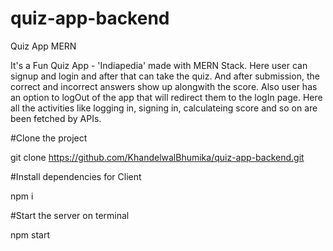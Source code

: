 # quiz-app-backend

Quiz App MERN 

It's a Fun Quiz App - 'Indiapedia' made with MERN Stack. Here user can signup and login and after that can take the quiz. And after submission, the correct and incorrect answers show up alongwith the score. Also user has an option to logOut of the app that will redirect them to the logIn page. Here all the activities like logging in, signing in, calculateing score and so on are been fetched by APIs.

#Clone the project 

git clone https://github.com/KhandelwalBhumika/quiz-app-backend.git

#Install dependencies for Client 

npm i

#Start the server on terminal 

npm start

